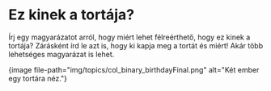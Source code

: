 # Ez kinek a tortája?

Írj egy magyarázatot arról, hogy miért lehet félreérthető, hogy ez kinek a tortája? Zárásként írd le azt is, hogy ki kapja meg a tortát és miért! Akár több lehetséges magyarázat is lehet.

{image file-path="img/topics/col_binary_birthdayFinal.png" alt="Két ember egy tortára néz."}